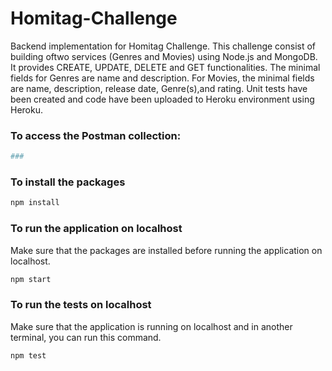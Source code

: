 # Homitag-Challenge
Backend implementation for Homitag Challenge. This challenge consist of building oftwo services (Genres and Movies) using Node.js and MongoDB. It provides CREATE, UPDATE, DELETE and GET functionalities. The minimal fields for Genres are name and description. For Movies, the minimal fields are name, description, release date, Genre(s),and rating. Unit tests have been created and code have been uploaded to Heroku environment using Heroku.


### To access the Postman collection:
```sh
### 
```

### To install the packages
```sh
npm install
```

### To run the application on localhost
Make sure that the packages are installed before running the application on localhost.
```sh
npm start
```

### To run the tests on localhost
Make sure that the application is running on localhost and in another terminal, you can run this command.
```sh
npm test
```

